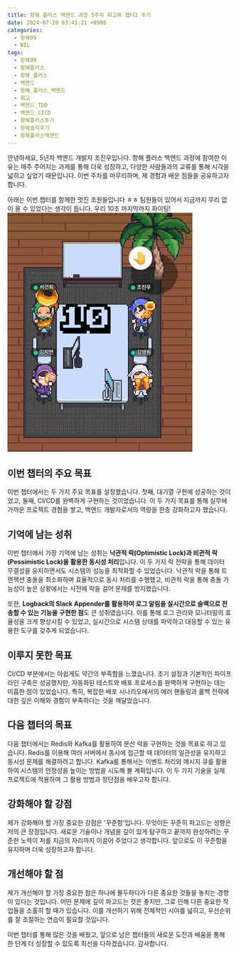 ```yaml
---
title: 항해 플러스 백엔드 과정 5주차 회고와 챕터2 후기
date: 2024-07-20 03:43:21 +0900
categories:
  - 항해99
  - WIL
tags:
  - 항해99
  - 항해플러스
  - 항해_플러스
  - 백엔드
  - 항해_플러스_백엔드
  - 회고
  - 백엔드_TDD
  - 백엔드_CICD
  - 항해플러스후기
  - 항해솔직후기
  - 항해플러스백엔드
---
```


안녕하세요, 5년차 백엔드 개발자 조진우입니다. 항해 플러스 백엔드 과정에 참여한 이유는 매주 주어지는 과제를 통해 더욱 성장하고, 다양한 사람들과의 교류를 통해 시각을 넓히고 싶었기 때문입니다. 이번 주차를 마무리하며, 제 경험과 배운 점들을 공유하고자 합니다.

아래는 이번 챕터를 함께한 멋진 조원들입니다 ㅎㅎ
팀원들이 있어서 지금까지 무리 없이 올 수 있었다는 생각이 듭니다. 
우리 10조 마지막까지 화이팅!
![10조](../files/image/team_10.png)

## 이번 챕터의 주요 목표

이번 챕터에서는 두 가지 주요 목표를 설정했습니다. 첫째, 대기열 구현에 성공하는 것이었고, 둘째, CI/CD를 완벽하게 구현하는 것이었습니다. 이 두 가지 목표를 통해 실무에 가까운 프로젝트 경험을 쌓고, 백엔드 개발자로서의 역량을 한층 강화하고자 했습니다.

## 기억에 남는 성취

이번 챕터에서 가장 기억에 남는 성취는 **낙관적 락(Optimistic Lock)과 비관적 락(Pessimistic Lock)을 활용한 동시성 처리**입니다. 이 두 가지 락 전략을 통해 데이터 무결성을 유지하면서도 시스템의 성능을 최적화할 수 있었습니다. 낙관적 락을 통해 트랜잭션 충돌을 최소화하며 효율적으로 동시 처리를 수행했고, 비관적 락을 통해 충돌 가능성이 높은 상황에서는 사전에 락을 걸어 문제를 방지했습니다.

또한, **Logback의 Slack Appender를 활용하여 로그 알림을 실시간으로 슬랙으로 전송할 수 있는 기능을 구현한 점**도 큰 성취였습니다. 이를 통해 로그 관리와 모니터링의 효율성을 크게 향상시킬 수 있었고, 실시간으로 시스템 상태를 파악하고 대응할 수 있는 유용한 도구를 갖추게 되었습니다.

## 이루지 못한 목표

CI/CD 부분에서는 아쉽게도 약간의 부족함을 느꼈습니다. 초기 설정과 기본적인 파이프라인 구축은 성공했지만, 자동화된 테스트와 배포 프로세스를 완벽하게 구현하는 데는 미흡한 점이 있었습니다. 특히, 복잡한 배포 시나리오에서의 에러 핸들링과 롤백 전략에 대한 깊은 이해와 경험이 부족하다는 것을 깨달았습니다.

## 다음 챕터의 목표

다음 챕터에서는 Redis와 Kafka를 활용하여 분산 락을 구현하는 것을 목표로 하고 있습니다. Redis를 이용해 여러 서버에서 동시에 접근할 때 데이터의 일관성을 유지하고 동시성 문제를 해결하려고 합니다. Kafka를 통해서는 이벤트 처리와 메시지 큐를 활용하여 시스템의 안정성을 높이는 방법을 시도해 볼 계획입니다. 이 두 가지 기술을 실제 프로젝트에 적용하며 그 활용 방법과 장단점을 배우고자 합니다.

## 강화해야 할 강점

제가 강화해야 할 가장 중요한 강점은 '꾸준함'입니다. 무엇이든 꾸준히 파고드는 성향은 저의 큰 장점입니다. 새로운 기술이나 개념을 깊이 있게 탐구하고 끝까지 완성하려는 꾸준한 노력이 저를 지금의 자리까지 이끌어 주었다고 생각합니다. 앞으로도 이 꾸준함을 유지하며 더욱 성장하고자 합니다.

## 개선해야 할 점

제가 개선해야 할 가장 중요한 점은 하나에 몰두하다가 다른 중요한 것들을 놓치는 경향이 있다는 것입니다. 어떤 문제에 깊이 파고드는 것은 좋지만, 그로 인해 다른 중요한 작업들을 소홀히 할 때가 있습니다. 이를 개선하기 위해 전체적인 시야를 넓히고, 우선순위를 잘 조절하는 연습이 필요할 것입니다.

이번 챕터를 통해 많은 것을 배웠고, 앞으로 남은 챕터들의 새로운 도전과 배움을 통해 한 단계 더 성장할 수 있도록 최선을 다하겠습니다. 감사합니다.